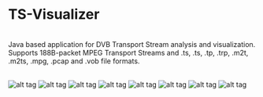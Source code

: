 # TS-Visualizer
<br />
Java based application for DVB Transport Stream analysis and visualization.<br />
Supports 188B-packet MPEG Transport Streams and .ts, .ts, .tp, .trp, .m2t, .m2ts, .mpg, .pcap and .vob file formats.<br />
<br/>

![alt tag](https://cloud.githubusercontent.com/assets/18116931/23913499/7f59387e-08e3-11e7-8922-0c6050fa52e6.png)
![alt tag](https://cloud.githubusercontent.com/assets/18116931/25390328/83488ec4-29d3-11e7-9643-d42d79d56129.png)
![alt tag](https://cloud.githubusercontent.com/assets/18116931/25390178/0d3e2eaa-29d3-11e7-8a76-0a1b736b4fff.png)
![alt tag](https://cloud.githubusercontent.com/assets/18116931/25390177/0d3dcff0-29d3-11e7-8e4e-26177f5061e5.png)
![alt tag](https://cloud.githubusercontent.com/assets/18116931/25390179/0d3e9638-29d3-11e7-85d2-ffd09ba5965c.png)
![alt tag](https://cloud.githubusercontent.com/assets/18116931/25390182/0d535d20-29d3-11e7-8e8d-5ec3bf602555.png)
![alt tag](https://cloud.githubusercontent.com/assets/18116931/25390180/0d4001c6-29d3-11e7-9468-53ae823ba8fa.png)
![alt tag](https://cloud.githubusercontent.com/assets/18116931/25390181/0d402f70-29d3-11e7-8b0b-396fe8d5c78c.png)